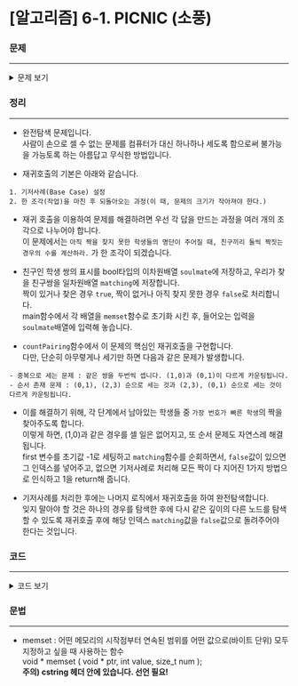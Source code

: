# [알고리즘] 6-1. PICNIC (소풍)

### 문제
___

<details>
<summary>문제 보기</summary>

[Algospot Link : PICNIC](https://algospot.com/judge/problem/read/PICNIC)  

**문제**  

안드로메다 유치원 익스프레스반에서는 다음 주에 율동공원으로 소풍을 갑니다. 원석 선생님은 소풍 때 학생들을 두 명씩 짝을 지어 행동하게 하려고 합니다. 그런데 서로 친구가 아닌 학생들끼리 짝을 지어 주면 서로 싸우거나 같이 돌아다니지 않기 때문에, 항상 서로 친구인 학생들끼리만 짝을 지어 줘야 합니다.  

각 학생들의 쌍에 대해 이들이 서로 친구인지 여부가 주어질 때, 학생들을 짝지어줄 수 있는 방법의 수를 계산하는 프로그램을 작성하세요. 짝이 되는 학생들이 일부만 다르더라도 다른 방법이라고 봅니다. 예를 들어 다음 두 가지 방법은 서로 다른 방법입니다.  

* (태연,제시카) (써니,티파니) (효연,유리)  
* (태연,제시카) (써니,유리) (효연,티파니)  

**입력**  

입력의 첫 줄에는 테스트 케이스의 수 C (C <= 50) 가 주어집니다. 각 테스트 케이스의 첫 줄에는 학생의 수 n (2 <= n <= 10) 과 친구 쌍의 수 m (0 <= m <= n*(n-1)/2) 이 주어집니다. 그 다음 줄에 m 개의 정수 쌍으로 서로 친구인 두 학생의 번호가 주어집니다. 번호는 모두 0 부터 n-1 사이의 정수이고, 같은 쌍은 입력에 두 번 주어지지 않습니다. 학생들의 수는 짝수입니다.

**출력**  

각 테스트 케이스마다 한 줄에 모든 학생을 친구끼리만 짝지어줄 수 있는 방법의 수를 출력합니다.  

**예제 입력**  

```
3
2 1
0 1
4 6
0 1 1 2 2 3 3 0 0 2 1 3
6 10
0 1 0 2 1 2 1 3 1 4 2 3 2 4 3 4 3 5 4 5
```  

**예제 출력**  

```
1
3
4
```

</details>

### 정리
___
* 완전탐색 문제입니다.  
사람이 손으로 셀 수 없는 문제를 컴퓨터가 대신 하나하나 세도록 함으로써 불가능을 가능토록 하는 아름답고 무식한 방법입니다.  

* 재귀호출의 기본은 아래와 같습니다.
```
1. 기저사례(Base Case) 설정
2. 한 조각(작업)을 마친 후 되돌아오는 과정(이 때, 문제의 크기가 작아져야 한다.)
```  

* 재귀 호출을 이용하여 문제를 해결하려면 우선 각 답을 만드는 과정을 여러 개의 조각으로 나누어야 합니다.  
이 문제에서는 `아직 짝을 찾지 못한 학생들의 명단이 주어질 때, 친구끼리 둘씩 짝짓는 경우의 수를 계산하라.` 가 한 조각이 되겠습니다.  

* 친구인 학생 쌍의 표시를 bool타입의 이차원배열 `soulmate`에 저장하고, 우리가 찾을 친구쌍을 일차원배열 `matching`에 저장합니다.  
짝이 있거나 찾은 경우 `true`, 짝이 없거나 아직 찾지 못한 경우 `false`로 처리합니다.  
main함수에서 각 배열을 `memset`함수로 초기화 시킨 후, 들어오는 입력을 `soulmate`배열에 입력해 놓습니다.  

* `countPairing`함수에서 이 문제의 핵심인 재귀호출을 구현합니다.  
다만, 단순히 아무렿게나 세기만 하면 다음과 같은 문제가 발생합니다.
```
- 중복으로 세는 문제 : 같은 쌍을 두번씩 셉니다. (1,0)과 (0,1)이 다르게 카운팅됩니다.
- 순서 존재 문제 : (0,1), (2,3) 순으로 세는 것과 (2,3), (0,1) 순으로 세는 것이 다르게 카운팅됩니다.
```  

* 이를 해결하기 위해, 각 단계에서 남아있는 학생들 중 `가장 번호가 빠른 학생`의 짝을 찾아주도록 합니다.  
이렇게 하면, (1,0)과 같은 경우를 셀 일은 없어지고, 또 순서 문제도 자연스레 해결됩니다.  
first 변수를 초기값 -1로 세팅하고 `matching`함수를 순회하면서, `false`값이 있으면 그 인덱스를 넣어주고, 없으면 기저사례로 처리해 모든 짝이 다 지어진 1가지 방법으로 인식하고 1을 return해 줍니다.  

* 기저사례를 처리한 후에는 나머지 로직에서 재귀호출을 하여 완전탐색합니다.  
잊지 말아야 할 것은 하나의 경우를 탐색한 후에 다시 같은 깊이의 다른 노드를 탐색할 수 있도록 재귀호출 후에 해당 인덱스 `matching`값을 `false`값으로 돌려주어야 한다는 것입니다.  

### 코드
___

<details>
<summary>코드 보기</summary>

[Github Link](https://github.com/wbluke/Algorithm_PS/blob/master/CH06/CH06/PICNIC.cpp)

`````cpp
/* PICNIC.cpp */
#include <iostream>
#include <cstring>
using namespace std;

int student, soulmateCount;
bool soulmate[10][10];
bool matching[10];

int countPairing(bool matching[10]) {

	int first = -1;
	for (int i = 0; i < student; i++) {
		if (!matching[i]) {
			first = i;
			break;
		}
	}

	//base case
	if (first == -1) return 1;

	int ret = 0;
	for (int soul = first + 1; soul < student; soul++) {
		if (!matching[soul] && soulmate[first][soul]) {
			matching[first] = matching[soul] = true;
			ret += countPairing(matching);
			matching[first] = matching[soul] = false;
		}
	}
	return ret;
}

int main(void) {

	int num, f1, f2;
	cin >> num;

	for (int i = 0; i < num; i++) {

		cin >> student >> soulmateCount;

		memset(soulmate, false, sizeof(soulmate));
		memset(matching, false, sizeof(matching));

		for (int j = 0; j < soulmateCount; j++) {
			cin >> f1 >> f2;
			soulmate[f1][f2] = soulmate[f2][f1] = true;
		}
		cout << countPairing(matching) << endl;

	}


	return 0;
}
`````
</details>

### 문법
___
- memset : 어떤 메모리의 시작점부터 연속된 범위를 어떤 값으로(바이트 단위) 모두 지정하고 싶을 때 사용하는 함수  
void * memset ( void * ptr, int value, size_t num );  
**주의) cstring 헤더 안에 있습니다. 선언 필요!**  
